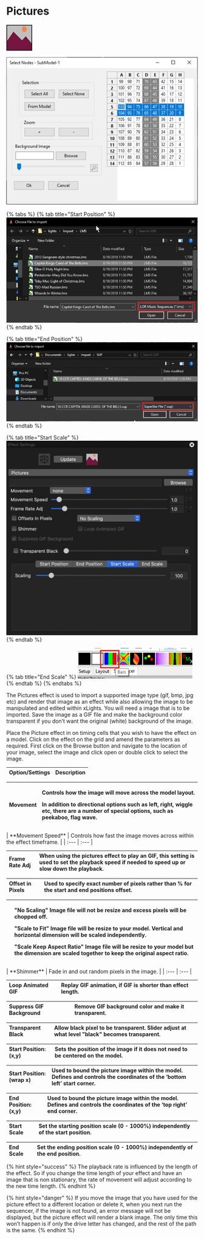 # Pictures

![Icon](../../.gitbook/assets/image-783.png)

![Sequencer Grid](../../.gitbook/assets/image%20%28745%29.png)

{% tabs %}
{% tab title="Start Position" %}
![](../../.gitbook/assets/image%20%28466%29.png)
{% endtab %}

{% tab title="End Position" %}
![](../../.gitbook/assets/image%20%28358%29.png)
{% endtab %}

{% tab title="Start Scale" %}
![](../../.gitbook/assets/image-777.png)
{% endtab %}

{% tab title="End Scale" %}
![](../../.gitbook/assets/image%20%28188%29.png)
{% endtab %}
{% endtabs %}

The Pictures effect is used to import a supported image type \(gif, bmp, jpg etc\) and render that image as an effect while also allowing the image to be manipulated and edited within xLights. You will need a image that is to be imported. Save the image as a GIF file and make the background color transparent if you don’t want the original \(white\) background of the image.

Place the Picture effect in on timing cells that you wish to have the effect on a model. Click on the effect on the grid and amend the parameters as required. First click on the Browse button and navigate to the location of your image, select the image and click open or double click to select the image.

| Option/Settings | Description |
| :--- | :--- |


<table>
  <thead>
    <tr>
      <th style="text-align:left"><b>Movement</b>
      </th>
      <th style="text-align:left">
        <p>Controls how the image will move across the model layout.</p>
        <p>In addition to directional options such as left, right, wiggle etc, there
          are a number of special options, such as peekaboo, flag wave.</p>
      </th>
    </tr>
  </thead>
  <tbody></tbody>
</table>| **Movement Speed** | Controls how fast the image moves across within the effect timeframe. |
| :--- | :--- |


| **Frame Rate Adj** | When using the pictures effect to play an GIF, this setting is used to set the playback speed if needed to speed up or slow down the playback. |
| :--- | :--- |


| **Offset in Pixels** | Used to specify exact number of pixels rather than % for the start and end positions offset. |
| :--- | :--- |


<table>
  <thead>
    <tr>
      <th style="text-align:left"></th>
      <th style="text-align:left">
        <p>&quot;No Scaling&quot; Image file will not be resize and excess pixels
          will be chopped off.</p>
        <p>&quot;Scale to Fit&quot; Image file will be resize to your model. Vertical
          and horizontal dimension will be scaled independently.</p>
        <p>&quot;Scale Keep Aspect Ratio&quot; Image file will be resize to your
          model but the dimension are scaled together to keep the original aspect
          ratio.</p>
      </th>
    </tr>
  </thead>
  <tbody></tbody>
</table>| **Shimmer** | Fade in and out random pixels in the image. |
| :--- | :--- |


| **Loop Animated GIF** | Replay GIF animation, if GIF is shorter than effect length. |
| :--- | :--- |


| **Suppress GIF Background** | Remove GIF background color and make it transparent. |
| :--- | :--- |


| **Transparent Black** | Allow black pixel to be transparent. Slider adjust at what level "black" becomes transparent. |
| :--- | :--- |


| **Start Position: \(x,y\)** | Sets the position of the image if it does not need to be centered on the model. |
| :--- | :--- |


| **Start Position: \(wrap x\)** | Used to bound the picture image within the model. Defines and controls the coordinates of the ‘bottom left’ start corner. |
| :--- | :--- |


| **End Position: \(x,y\)** | Used to bound the picture image within the model. Defines and controls the coordinates of the ‘top right’ end corner. |
| :--- | :--- |


| **Start Scale** | Set the starting position scale \(0 - 1000%\) independently of the start position. |
| :--- | :--- |


| **End Scale** | Set the ending position scale \(0 - 1000%\) independently of the end position. |
| :--- | :--- |


{% hint style="success" %}
The playback rate is influenced by the length of the effect. So if you change the time length of your effect and have an image that is non stationary, the rate of movement will adjust according to the new time length.
{% endhint %}

{% hint style="danger" %}
If you move the image that you have used for the picture effect to a different location or delete it, when you next run the sequencer, if the image is not found, an error message will not be displayed, but the picture effect will render a blank image. The only time this won’t happen is if only the drive letter has changed, and the rest of the path is the same.
{% endhint %}

